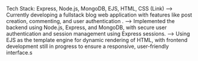 Tech Stack: Express, Node.js, MongoDB, EJS, HTML, CSS  (Link)
--> Currently developing a fullstack blog web application with features like post creation, commenting, and user authentication .
--> Implemented the backend using Node.js, Express, and MongoDB, with secure user authentication and session management using Express sessions.
--> Using EJS as the template engine for dynamic rendering of HTML, with frontend development still in progress to ensure a responsive, user-friendly interface.s
